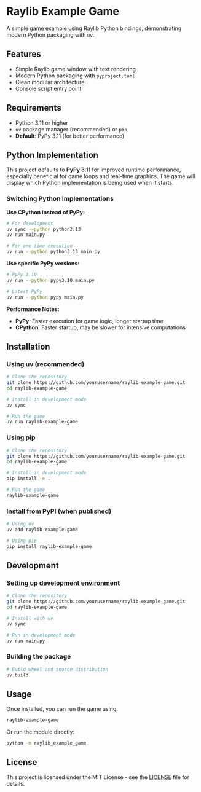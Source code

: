 # Raylib Example Game

A simple game example using Raylib Python bindings, demonstrating modern Python packaging with `uv`.

## Features

- Simple Raylib game window with text rendering
- Modern Python packaging with `pyproject.toml`
- Clean modular architecture
- Console script entry point

## Requirements

- Python 3.11 or higher
- `uv` package manager (recommended) or `pip`
- **Default**: PyPy 3.11 (for better performance)

## Python Implementation

This project defaults to **PyPy 3.11** for improved runtime performance, especially beneficial for game loops and real-time graphics. The game will display which Python implementation is being used when it starts.

### Switching Python Implementations

**Use CPython instead of PyPy:**
```bash
# For development
uv sync --python python3.13
uv run main.py

# For one-time execution
uv run --python python3.13 main.py
```

**Use specific PyPy versions:**
```bash
# PyPy 3.10
uv run --python pypy3.10 main.py

# Latest PyPy
uv run --python pypy main.py
```

**Performance Notes:**
- **PyPy**: Faster execution for game logic, longer startup time
- **CPython**: Faster startup, may be slower for intensive computations

## Installation

### Using uv (recommended)

```bash
# Clone the repository
git clone https://github.com/yourusername/raylib-example-game.git
cd raylib-example-game

# Install in development mode
uv sync

# Run the game
uv run raylib-example-game
```

### Using pip

```bash
# Clone the repository
git clone https://github.com/yourusername/raylib-example-game.git
cd raylib-example-game

# Install in development mode
pip install -e .

# Run the game
raylib-example-game
```

### Install from PyPI (when published)

```bash
# Using uv
uv add raylib-example-game

# Using pip
pip install raylib-example-game
```

## Development

### Setting up development environment

```bash
# Clone the repository
git clone https://github.com/yourusername/raylib-example-game.git
cd raylib-example-game

# Install with uv
uv sync

# Run in development mode
uv run main.py
```

### Building the package

```bash
# Build wheel and source distribution
uv build
```

## Usage

Once installed, you can run the game using:

```bash
raylib-example-game
```

Or run the module directly:

```bash
python -m raylib_example_game
```

## License

This project is licensed under the MIT License - see the [LICENSE](LICENSE) file for details.